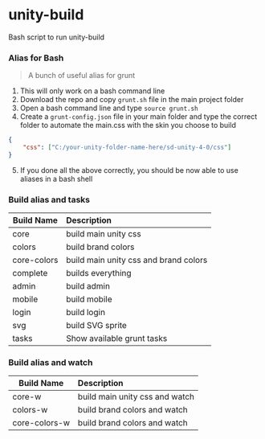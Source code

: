 # unity-build
Bash script to run unity-build

### Alias for Bash

> A bunch of useful alias for grunt

1. This will only work on a bash command line
2. Download the  repo and copy ```grunt.sh``` file in the main project folder
3. Open a bash command line and type ```source grunt.sh```
4. Create a ```grunt-config.json``` file in your main folder and type the correct folder to automate the main.css with the skin you choose to build
```json
{
    "css": ["C:/your-unity-folder-name-here/sd-unity-4-0/css"]
}
```
5. If you done all the above correctly, you should be now able to use aliases in a bash shell

### Build alias and tasks

| Build Name    | Description                            |
|---------------|:---------------------------------------|
| core          | build main unity css                   |
| colors        | build brand colors                     |
| core-colors   | build main unity css and brand colors  |
| complete      | builds everything                      |
| admin         | build admin                            |
| mobile        | build mobile                           |
| login         | build login                            |
| svg           | build SVG sprite                       |
| tasks         | Show available grunt tasks             |

### Build alias and watch

| Build Name    | Description                            |
|---------------|:---------------------------------------|
| core-w        | build main unity css and watch         |
| colors-w      | build brand colors and watch           |
| core-colors-w | build brand colors and watch           |




